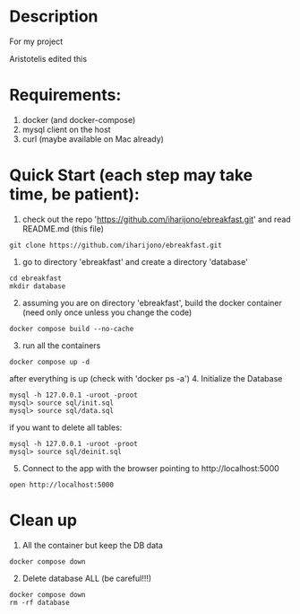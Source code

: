 # Description
For my project

Aristotelis edited this

# Requirements:
1. docker (and docker-compose)
2. mysql client on the host
3. curl (maybe available on Mac already)

# Quick Start (each step may take time, be patient):
1. check out the repo 'https://github.com/iharijono/ebreakfast.git' and read README.md (this file)
```
git clone https://github.com/iharijono/ebreakfast.git
```
1. go to directory 'ebreakfast' and create a directory 'database'
```
cd ebreakfast
mkdir database
```
2. assuming you are on directory 'ebreakfast', build the docker container (need only once unless you change the code)
```
docker compose build --no-cache
```
3. run all the containers
```
docker compose up -d
```
after everything is up (check with 'docker ps -a')
4. Initialize the Database
```
mysql -h 127.0.0.1 -uroot -proot
mysql> source sql/init.sql
mysql> source sql/data.sql
```
if you want to delete all tables:
```
mysql -h 127.0.0.1 -uroot -proot
mysql> source sql/deinit.sql
```
5. Connect to the app with the browser pointing to http://localhost:5000
```
open http://localhost:5000
```

# Clean up
1. All the container but keep the DB data
```
docker compose down
```
2. Delete database ALL (be careful!!!)
```
docker compose down
rm -rf database
```
